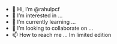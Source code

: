 - 👋 Hi, I’m @rahulpcf
- 👀 I’m interested in ...
- 🌱 I’m currently learning ...
- 💞️ I’m looking to collaborate on ...
- 📫 How to reach me ...
Im limited edition 
<!---
rahulpcf/rahulpcf is a ✨ special ✨ repository because its `README.md` (this file) appears on your GitHub profile.
You can click the Preview link to take a look at your changes.
--->
